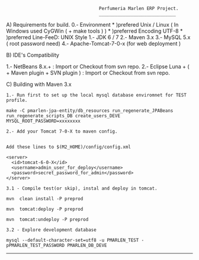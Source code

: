                                        Perfumeria Marlen ERP Project.
                                       _____________________________


A) Requirements for build.
   0.- Environment 
       * )prefered Unix / Linux ( In Windows used CyGWin ( + make tools ) ) 
       * )preferred Encoding UTF-8
       * )preferred Line-FeeD: UNIX Style
   1.- JDK 6 / 7 
   2.- Maven 3.x
   3.- MySQL 5.x ( root password need)
   4.- Apache-Tomcat-7-0-x (for web deployment )
   
B) IDE's Compatibility

   1.- NetBeans 8.x.+  : Import or Checkout from svn repo.
   2.- Eclipse Luna +  ( + Maven plugin + SVN plugin ) : Import or Checkout from svn repo.

C) Building with Maven 3.x

    1.- Run first to set up the local mysql database enviromnet for TEST profile.

	make -C pmarlen-jpa-entity/db_resources run_regenerate_JPABeans run_regenerate_scripts_DB create_users_DEVE  MYSQL_ROOT_PASSWORD=xxxxxxxx

    2.- Add your Tomcat 7-0-X to maven config.


    Add these lines to $(M2_HOME)/config/config.xml

    <server>
      <id>tomcat-6-0-X</id>
      <username>admin_user_for_deploy</username>
      <password>secret_password_for_admin</password>
    </server>

    3.1 - Compile test(or skip), instal and deploy in tomcat.

	mvn  clean install -P preprod

	mvn  tomcat:deploy -P preprod

	mvn  tomcat:undeploy -P preprod

    3.2 - Explore development database

	mysql --default-character-set=utf8 -u PMARLEN_TEST -pPMARLEN_TEST_PASSWORD PMARLEN_DB_DEVE
	
----------------------------------------------------------------------------------------------------------------------------
